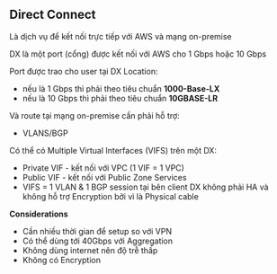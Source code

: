 ## Direct Connect 

Là dịch vụ để kết nối trực tiếp với AWS và mạng on-premise 

DX là một port (cổng) được kết nối với AWS cho 1 Gbps hoặc 10 Gbps

Port được trao cho user tại DX Location:
- nếu là 1 Gbps thì phải theo tiêu chuẩn **1000-Base-LX** 
- nếu là 10 Gbps thì phải theo tiêu chuẩn 
**10GBASE-LR**

Và route tại mạng on-premise cần phải hỗ trợ:
- VLANS/BGP

Có thể có Multiple Virtual Interfaces (VIFS) trên một DX:
- Private VIF - kết nối với VPC (1 VIF = 1 VPC)
- Public VIF - kết nối với Public Zone Services
- VIFS = 1 VLAN & 1 BGP session tại bên client
DX không phải HA và không hỗ trợ Encryption bởi vì là Physical cable 

**Considerations**
- Cần nhiều thời gian để setup so với VPN
- Có thể dùng tới 40Gbps với Aggregation
- Không dùng internet nên độ trễ thấp
- Không có Encryption

